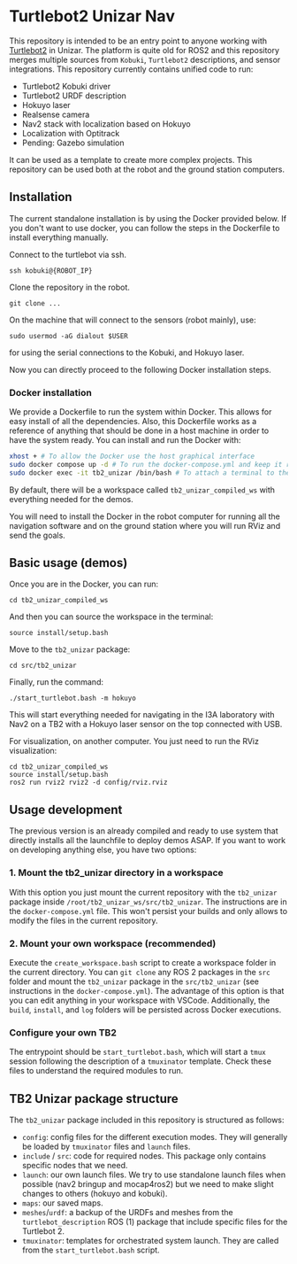 # Turtlebot2 Unizar Nav

This repository is intended to be an entry point to anyone working with [Turtlebot2](https://www.turtlebot.com/turtlebot2/) in Unizar. The platform is quite old for ROS2 and this repository merges multiple sources from `Kobuki`, `Turtlebot2` descriptions, and sensor integrations. This repository currently contains unified code to run:

- Turtlebot2 Kobuki driver
- Turtlebot2 URDF description
- Hokuyo laser
- Realsense camera
- Nav2 stack with localization based on Hokuyo
- Localization with Optitrack
- Pending: Gazebo simulation

It can be used as a template to create more complex projects. This repository can be used both at the robot and the ground station computers.

## Installation

The current standalone installation is by using the Docker provided below. If you don't want to use docker, you can follow the steps in the Dockerfile to install everything manually.

Connect to the turtlebot via ssh.
```
ssh kobuki@{ROBOT_IP}
```
Clone the repository in the robot.
```
git clone ...
```
On the machine that will connect to the sensors (robot mainly), use:
```
sudo usermod -aG dialout $USER
```
for using the serial connections to the Kobuki, and Hokuyo laser.

Now you can directly proceed to the following Docker installation steps.

### Docker installation

We provide a Dockerfile to run the system within Docker. This allows for easy install of all the dependencies. Also, this Dockerfile works as a reference of anything that should be done in a host machine in order to have the system ready. You can install and run the Docker with:

```bash
xhost + # To allow the Docker use the host graphical interface
sudo docker compose up -d # To run the docker-compose.yml and keep it running in the background. It will compile the container the first time you run it.
sudo docker exec -it tb2_unizar /bin/bash # To attach a terminal to the Docker.
```
By default, there will be a workspace called `tb2_unizar_compiled_ws` with everything needed for the demos.

You will need to install the Docker in the robot computer for running all the navigation software and on the ground station where you will run RViz and send the goals.

## Basic usage (demos)

Once you are in the Docker, you can run:
```
cd tb2_unizar_compiled_ws
```
And then you can source the workspace in the terminal:
```
source install/setup.bash
```
Move to the `tb2_unizar` package:
```
cd src/tb2_unizar
```
Finally, run the command:
```
./start_turtlebot.bash -m hokuyo
```
This will start everything needed for navigating in the I3A laboratory with Nav2 on a TB2 with a Hokuyo laser sensor on the top connected with USB.

For visualization, on another computer. You just need to run the RViz visualization:
```
cd tb2_unizar_compiled_ws
source install/setup.bash
ros2 run rviz2 rviz2 -d config/rviz.rviz
```

## Usage development

The previous version is an already compiled and ready to use system that directly installs all the launchfile to deploy demos ASAP. If you want to work on developing anything else, you have two options:

### 1. Mount the tb2_unizar directory in a workspace

With this option you just mount the current repository with the `tb2_unizar` package inside `/root/tb2_unizar_ws/src/tb2_unizar`. The instructions are in the `docker-compose.yml` file. This won't persist your builds and only allows to modify the files in the current repository.

### 2. Mount your own workspace (recommended)

Execute the `create_workspace.bash` script to create a workspace folder in the current directory. You can `git clone` any ROS 2 packages in the `src` folder and mount the `tb2_unizar` package in the `src/tb2_unizar` (see instructions in the `docker-compose.yml`). The advantage of this option is that you can edit anything in your workspace with VSCode. Additionally, the `build`, `install`, and `log` folders will be persisted across Docker executions.

### Configure your own TB2

The entrypoint should be `start_turtlebot.bash`, which will start a `tmux` session following the description of a `tmuxinator` template. Check these files to understand the required modules to run.

## TB2 Unizar package structure

The `tb2_unizar` package included in this repository is structured as follows:

- `config`: config files for the different execution modes. They will generally be loaded by `tmuxinator` files and `launch` files.
- `include` / `src`: code for required nodes. This package only contains specific nodes that we need.
- `launch`: our own launch files. We try to use standalone launch files when possible (nav2 bringup and mocap4ros2) but we need to make slight changes to others (hokuyo and kobuki).
- `maps`: our saved maps.
- `meshes`/`urdf`: a backup of the URDFs and meshes from the `turtlebot_description` ROS (1) package that include specific files for the Turtlebot 2.
- `tmuxinator`: templates for orchestrated system launch. They are called from the `start_turtlebot.bash` script.